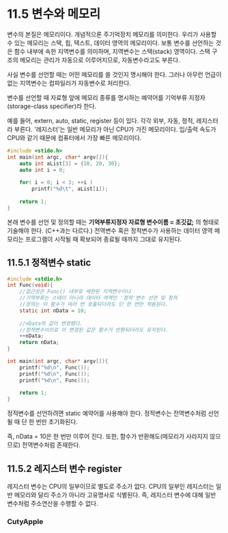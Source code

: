 # 11.5 변수와 메모리

변수의 본질은 메모리이다. 
개념적으론 주기억장치 메모리를 의미한다.
우리가 사용할 수 있는 메모리는 스택, 힙, 텍스트, 데이터 영역의 메모리이다.
보통 변수를 선언하는 것은 함수 내부에 속한 지역변수를 의미하며,
지역변수는 스택(stack) 영역이다. 스택 구조의 메모리는 관리가
자동으로 이루어지므로, 자동변수라고도 부른다.

사실 변수를 선언할 때는 어떤 메모리를 쓸 것인지 명시해야 한다.
그러나 아무런 언급이 없는 지역변수는 컴파일러가 자동변수로 처리한다.

변수를 선언할 때 자료형 앞에 메모리 종류를 명시하는 예약어를
기억부류 지정자(storage-class specifier)라 한다.

예를 들어, extern, auto, static, register 등이 있다.
각각 외부, 자동, 정적, 레지스터라 부른다.
'레지스터'는 일반 메모리가 아닌 CPU가 가진 메모리이다.
입/출력 속도가 CPU와 같기 때문에 컴퓨터에서 가장 빠른 메모리이다.

```C
#include <stido.h>
int main(int argc, char* argv[]){
    auto int aList[3] = {10, 20, 30};
    auto int i = 0;
    
    for( i = 0; i < 3; ++i )
        printf("%d\t", aList[i]);
    
    return 1;
}
```

본래 변수를 선언 및 정의할 때는 **기억부류지정자 자료형 변수이름  = 초깃값;**
의 형태로 기술해야 한다.  (C++과는 다르다.)
전역변수 혹은 정적변수가 사용하는 데이터 영역 메모리는 프로그램이
시작될 때 확보되어 종료될 때까지 그대로 유지된다.

## 11.5.1 정적변수 static

```C
#include <stdio.h>
int Func(void){
    //접근성은 Func() 내부로 제한된 지역변수이나
    //기억부류는 스태이 아니라 데이터 여역인 '정적'변수 선언 및 정의
    //정의는 이 함수가 여러 번 호출되더라도 단 한 번만 적용된다.
    static int nData = 10;
    
    //nData의 값이 변경됐다.
    //정적변수이므로 이 변경된 값은 함수가 반환되더라도 유지된다.
    ++nData;
    return nData;
}

int main(int argc, char* argv[]){
    printf("%d\n", Func());
    printf("%d\n", Func());
    printf("%d\n", Func());
  
    return 1;
}
```

정적변수를 선언하려면 static 예약어를 사용해야 한다.
정적변수는 전역변수처럼 선언될 때 단 한 번만 초기화된다.

즉, nData = 10은 한 번만 이루어 진다.
또한, 함수가 반환해도(메모리가 사라지지 않으므로) 전역변수처럼 존재한다.

## 11.5.2 레지스터 변수 register

레지스터 변수는 CPU의 일부이므로 별도로 주소가 없다.
CPU의 일부인 레지스터는 일반 메모리와 달리 주소가 아니라
고유명사로 식별된다. 
즉, 레지스터 변수에 대해 일반 변수처럼 주소연산을 
수행할 수 없다.

### CutyApple